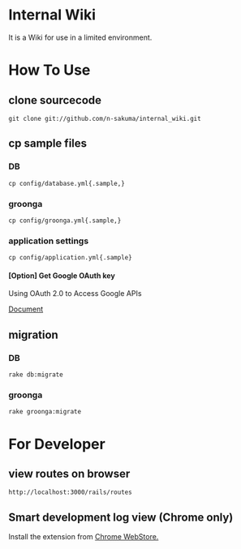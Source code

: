 # Internal Wiki

It is a Wiki for use in a limited environment.


# How To Use

## clone sourcecode

```
git clone git://github.com/n-sakuma/internal_wiki.git
```

## cp sample files

### DB

```
cp config/database.yml{.sample,}

```

### groonga

```
cp config/groonga.yml{.sample,}
```

### application settings

```
cp config/application.yml{.sample}
```

#### [Option] Get Google OAuth key

Using OAuth 2.0 to Access Google APIs

[Document](https://developers.google.com/accounts/docs/OAuth2)


## migration

### DB

```
rake db:migrate
```

### groonga

```
rake groonga:migrate
```



# For Developer

## view routes on browser

```
http://localhost:3000/rails/routes
```

## Smart development log view (Chrome only)

Install the extension from [Chrome WebStore.](https://chrome.google.com/webstore/detail/railspanel/gjpfobpafnhjhbajcjgccbbdofdckggg)
